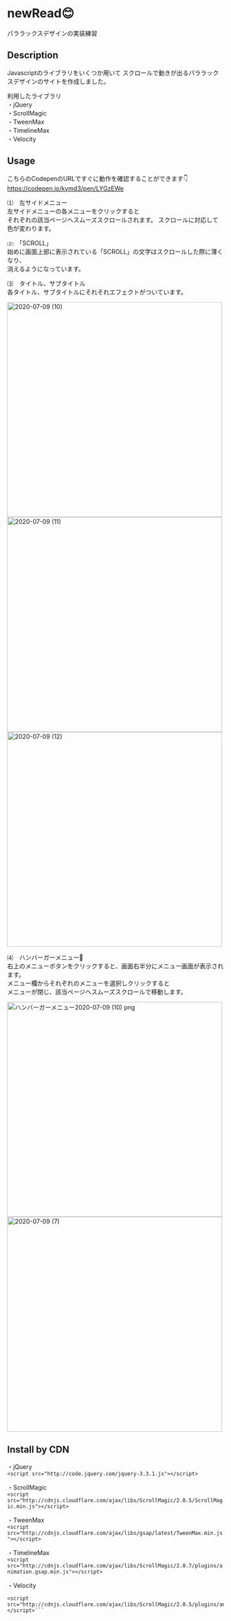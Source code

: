 # newRead:blush:

パララックスデザインの実装練習

## Description

Javascriptのライブラリをいくつか用いて
スクロールで動きが出るパララックスデザインのサイトを作成しました。

利用したライブラリ  
・jQuery  
・ScrollMagic  
・TweenMax  
・TimelineMax  
・Velocity  


## Usage
  
こちらのCodepenのURLですぐに動作を確認することができます:point_down:  
https://codepen.io/kymd3/pen/LYGzEWe
  
⑴　左サイドメニュー  
左サイドメニューの各メニューをクリックすると  
それぞれの該当ページへスムーズスクロールされます。 
スクロールに対応して色が変わります。

⑵　「SCROLL」  
始めに画面上部に表示されている「SCROLL」の文字はスクロールした際に薄くなり、    
消えるようになっています。  
  
⑶　タイトル、サブタイトル  
各タイトル、サブタイトルにそれそれエフェクトがついています。 
  
<img width="500" alt="2020-07-09 (10)" src="https://user-images.githubusercontent.com/65747602/86990164-ef4a2f80-c1d6-11ea-8445-217066405d7a.png">
  
<img width="500" alt="2020-07-09 (11)" src="https://user-images.githubusercontent.com/65747602/86990169-f2452000-c1d6-11ea-8df4-cf9d9710b5e8.png">
  
<img width="500" alt="2020-07-09 (12)" src="https://user-images.githubusercontent.com/65747602/86990175-f40ee380-c1d6-11ea-8fbd-e46d02aff2d9.png">
  
  
⑷　ハンバーガーメニュー:hamburger:  
右上のメニューボタンをクリックすると、画面右半分にメニュー画面が表示されます。    
メニュー欄からそれぞれのメニューを選択しクリックすると  
メニューが閉じ、該当ページへスムーズスクロールで移動します。  
  
<img width="500" alt="ハンバーガーメニュー2020-07-09 (10) png　" src="https://user-images.githubusercontent.com/65747602/86990181-f5d8a700-c1d6-11ea-9728-5966179c6092.png">
  
<img width="500" alt="2020-07-09 (7)" src="https://user-images.githubusercontent.com/65747602/86986384-865eb980-c1ce-11ea-8116-c42710b411eb.png">

## Install by CDN
  
・jQuery  
```<script src="http://code.jquery.com/jquery-3.3.1.js"></script>```
 
   
・ScrollMagic  
```<script src="http://cdnjs.cloudflare.com/ajax/libs/ScrollMagic/2.0.5/ScrollMagic.min.js"></script>```

  
・TweenMax  
```<script src="http://cdnjs.cloudflare.com/ajax/libs/gsap/latest/TweenMax.min.js"></script>```

  
・TimelineMax  
```<script src="http://cdnjs.cloudflare.com/ajax/libs/ScrollMagic/2.0.7/plugins/animation.gsap.min.js"></script>```

  
・Velocity  
```<script src="http://cdnjs.cloudflare.com/ajax/libs/velocity/1.1.0/velocity.js"></script>  
<script src="http://cdnjs.cloudflare.com/ajax/libs/ScrollMagic/2.0.5/plugins/animation.velocity.min.js"></script>```

